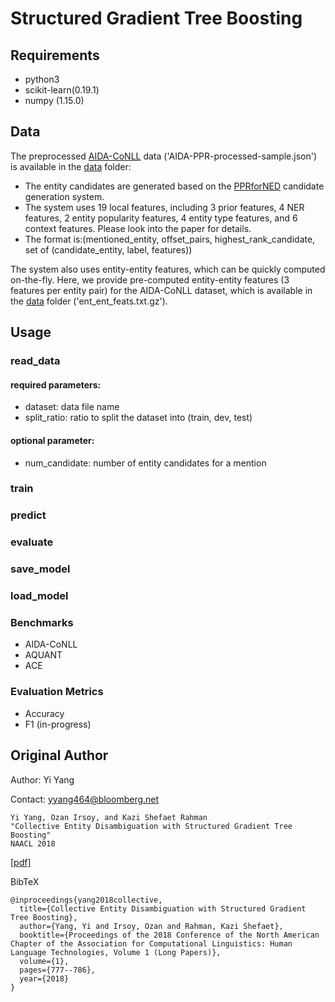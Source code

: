 # Structured Gradient Tree Boosting

## Requirements
* python3
* scikit-learn(0.19.1)
* numpy (1.15.0)

## Data

The preprocessed [AIDA-CoNLL](https://www.mpi-inf.mpg.de/departments/databases-and-information-systems/research/yago-naga/aida/downloads/)
data ('AIDA-PPR-processed-sample.json') is available in the [data](data) folder:
* The entity candidates are generated based on the [PPRforNED](https://github.com/masha-p/PPRforNED) candidate
generation system.
* The system uses 19 local features, including 3 prior features, 4 NER features,
2 entity popularity features, 4 entity type features, and 6 context features. 
Please look into the paper for details.
* The format is:(mentioned_entity, offset_pairs, highest_rank_candidate, set of (candidate_entity, label, features))

The system also uses entity-entity features, which can be quickly computed
on-the-fly. Here, we provide pre-computed entity-entity features (3 features
per entity pair) for the AIDA-CoNLL dataset, which is available in the 
[data](data) folder ('ent_ent_feats.txt.gz').

## Usage

### read_data
#### required parameters:
* dataset: data file name
* split_ratio: ratio to split the dataset into (train, dev, test)
#### optional parameter:
* num_candidate: number of entity candidates for a mention

### train

### predict

### evaluate

### save_model

### load_model

### Benchmarks
* AIDA-CoNLL
* AQUANT
* ACE

### Evaluation Metrics
* Accuracy
* F1 (in-progress)


## Original Author
Author: Yi Yang

Contact: yyang464@bloomberg.net


    Yi Yang, Ozan Irsoy, and Kazi Shefaet Rahman 
    "Collective Entity Disambiguation with Structured Gradient Tree Boosting"
    NAACL 2018

[[pdf]](https://arxiv.org/pdf/1802.10229.pdf)

BibTeX

    @inproceedings{yang2018collective,
      title={Collective Entity Disambiguation with Structured Gradient Tree Boosting},
      author={Yang, Yi and Irsoy, Ozan and Rahman, Kazi Shefaet},
      booktitle={Proceedings of the 2018 Conference of the North American Chapter of the Association for Computational Linguistics: Human Language Technologies, Volume 1 (Long Papers)},
      volume={1},
      pages={777--786},
      year={2018}
    }
